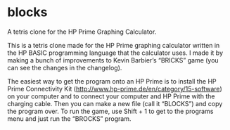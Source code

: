 # blocks
A tetris clone for the HP Prime Graphing Calculator.

This is a tetris clone made for the HP Prime graphing calculator written in the HP BASIC programming language that the calculator uses. I made it by making a bunch of improvements to Kevin Barbier’s “BRICKS” game (you can see the changes in the changelog). 

The easiest way to get the program onto an HP Prime is to install the HP Prime Connectivity Kit (http://www.hp-prime.de/en/category/15-software) on your computer and to connect your computer and HP Prime with the charging cable. Then you can make a new file (call it “BLOCKS”) and copy the program over. To run the game, use Shift + 1 to get to the programs menu and just run the “BROCKS” program.
